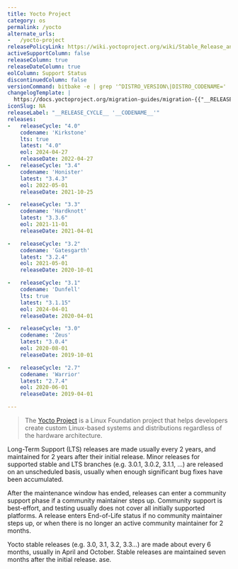 ```yaml
---
title: Yocto Project
category: os
permalink: /yocto
alternate_urls:
-   /yocto-project
releasePolicyLink: https://wiki.yoctoproject.org/wiki/Stable_Release_and_LTS
activeSupportColumn: false
releaseColumn: true
releaseDateColumn: true
eolColumn: Support Status
discontinuedColumn: false
versionCommand: bitbake -e | grep '^DISTRO_VERSION\|DISTRO_CODENAME='
changelogTemplate: |
  https://docs.yoctoproject.org/migration-guides/migration-{{"__RELEASE_CYCLE__"| split: " " | first}}.html
iconSlug: NA
releaseLabel: "__RELEASE_CYCLE__ '__CODENAME__'"
releases:
-   releaseCycle: "4.0"
    codename: 'Kirkstone'
    lts: true
    latest: "4.0"
    eol: 2024-04-27
    releaseDate: 2022-04-27
-   releaseCycle: "3.4"
    codename: 'Honister'
    latest: "3.4.3"
    eol: 2022-05-01
    releaseDate: 2021-10-25

-   releaseCycle: "3.3"
    codename: 'Hardknott'
    latest: "3.3.6"
    eol: 2021-11-01
    releaseDate: 2021-04-01

-   releaseCycle: "3.2"
    codename: 'Gatesgarth'
    latest: "3.2.4"
    eol: 2021-05-01
    releaseDate: 2020-10-01

-   releaseCycle: "3.1"
    codename: 'Dunfell'
    lts: true
    latest: "3.1.15"
    eol: 2024-04-01
    releaseDate: 2020-04-01

-   releaseCycle: "3.0"
    codename: 'Zeus'
    latest: "3.0.4"
    eol: 2020-08-01
    releaseDate: 2019-10-01

-   releaseCycle: "2.7"
    codename: 'Warrior'
    latest: "2.7.4"
    eol: 2020-06-01
    releaseDate: 2019-04-01

---
```


> The [Yocto Project](https://www.yoctoproject.org/) is a Linux Foundation project that helps developers create custom Linux-based systems and distributions regardless of the hardware architecture.

Long-Term Support (LTS) releases are made usually every 2 years, and maintained for 2 years after their initial release. Minor releases for supported stable and LTS branches (e.g. 3.0.1, 3.0.2, 3.1.1, …) are released on an unscheduled basis, usually when enough significant bug fixes have been accumulated.

After the maintenance window has ended, releases can enter a community support phase if a community maintainer steps up.
Community support is best-effort, and testing usually does not cover all initially supported platforms.
A release enters End-of-Life status if no community maintainer steps up, or when there is no longer an active community maintainer for 2 months.

Yocto stable releases (e.g. 3.0, 3.1, 3.2, 3.3…) are made about every 6 months, usually in April and October.
Stable releases are maintained seven months after the initial release.
ase.
